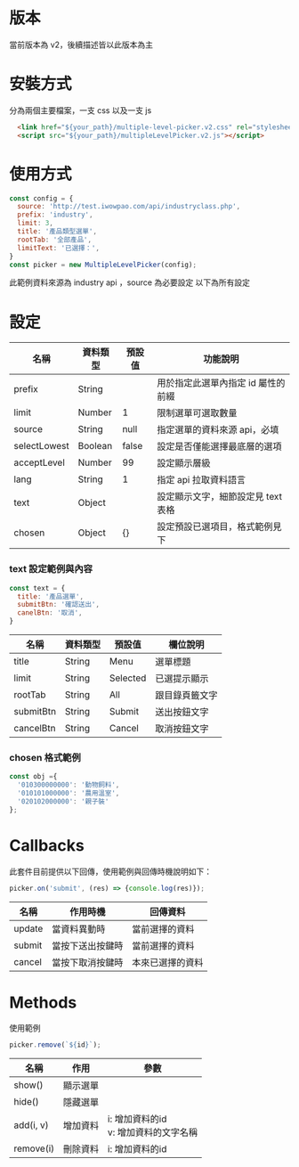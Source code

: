 # 版本
當前版本為 v2，後續描述皆以此版本為主

# 安裝方式
分為兩個主要檔案，一支 css 以及一支 js
```html
  <link href="${your_path}/multiple-level-picker.v2.css" rel="stylesheet" />
  <script src="${your_path}/multipleLevelPicker.v2.js"></script>
```

# 使用方式
```javascript
const config = {
  source: 'http://test.iwowpao.com/api/industryclass.php',
  prefix: 'industry',
  limit: 3,
  title: '產品類型選單',
  rootTab: '全部產品',
  limitText: '已選擇：',
}
const picker = new MultipleLevelPicker(config);
```
此範例資料來源為 industry api ，source 為必要設定
以下為所有設定

# 設定
| 名稱 | 資料類型 | 預設值 | 功能說明 |
| --- | --- | --- | --- |
| prefix | String |  | 用於指定此選單內指定 id 屬性的前綴 |
| limit  | Number | 1 | 限制選單可選取數量 |
| source | String | null | 指定選單的資料來源 api，必填 |
| selectLowest | Boolean | false | 設定是否僅能選擇最底層的選項 |
| acceptLevel | Number | 99 | 設定顯示層級 |
| lang | String | 1 | 指定 api 拉取資料語言 |
| text | Object |  | 設定顯示文字，細節設定見 text 表格 |
| chosen | Object | {} | 設定預設已選項目，格式範例見下|

### text 設定範例與內容
```javascript
const text = {
  title: '產品選單',
  submitBtn: '確認送出',
  canelBtn: '取消',
}
```
| 名稱 | 資料類型 | 預設值 | 欄位說明 |
| --- | --- | --- | --- |
| title | String | Menu | 選單標題 |
| limit | String | Selected | 已選提示顯示 |
| rootTab | String | All | 跟目錄頁籤文字 |
| submitBtn | String | Submit | 送出按鈕文字 |
| cancelBtn | String | Cancel | 取消按鈕文字 |


### chosen 格式範例 
```javascript
const obj ={
  '010300000000': '動物飼料',
  '010101000000': '農用溫室',
  '020102000000': '親子裝'
};
```

# Callbacks 
此套件目前提供以下回傳，使用範例與回傳時機說明如下：

```javascript
picker.on('submit', (res) => {console.log(res)});
```

| 名稱 | 作用時機 | 回傳資料 |
| --- | --- | --- |
| update | 當資料異動時 | 當前選擇的資料 |
| submit | 當按下送出按鍵時 | 當前選擇的資料 |
| cancel | 當按下取消按鍵時 | 本來已選擇的資料 |

# Methods
使用範例
```javascript
picker.remove(`${id}`);
```

| 名稱 | 作用 | 參數 |
| --- | --- | --- |
| show() | 顯示選單 | |
| hide() | 隱藏選單 | |
| add(i, v) | 增加資料 | i: 增加資料的id<br/>v: 增加資料的文字名稱 |
| remove(i) | 刪除資料 | i: 增加資料的id |



